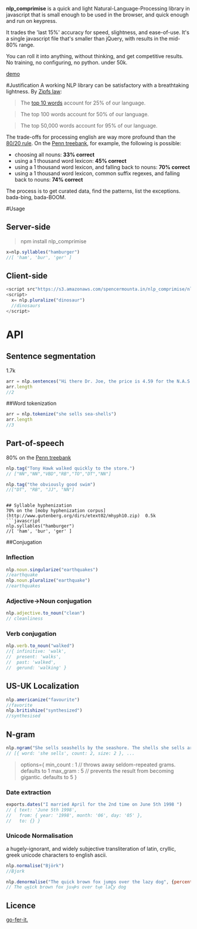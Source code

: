 **nlp_comprimise** is a quick and light Natural-Language-Processing library in javascript that is small enough to be used in the browser, and quick enough and run on keypress.

It trades the 'last 15%' accuracy for speed, slightness, and ease-of-use. It's a single javascript file that's smaller than jQuery, with results in the mid-80% range.

You can roll it into anything, without thinking, and get competitive results.
No training, no configuring, no python. under 50k.

[demo](https://s3.amazonaws.com/spencermounta.in/nlp_comprimise/index.html)

#Justification
A working NLP library can be satisfactory with a breathtaking lightness.
By [Zipfs law](http://www.businessinsider.com/zipfs-law-and-the-most-common-words-in-english-2013-10):
>The [top 10 words](http://www.businessinsider.com/zipfs-law-and-the-most-common-words-in-english-2013-10) account for 25% of our language.

>The top 100 words account for 50% of our language.

>The top 50,000 words account for 95% of our language.

The trade-offs for processing english are way more profound than the [80/20 rule](http://en.wikipedia.org/wiki/80/20_rule).
On the [Penn treebank](http://www.cis.upenn.edu/~treebank/), for example, the following is possible:

* choosing all nouns: **33% correct**
* using a 1 thousand word lexicon: **45% correct**
* using a 1 thousand word lexicon, and falling back to nouns: **70% correct**
* using a 1 thousand word lexicon, common suffix regexes, and falling back to nouns: **74% correct**

The process is to get curated data, find the patterns, list the exceptions.
bada-bing, bada-BOOM.

#Usage
## Server-side
>npm install nlp_comprimise

```javascript
x=nlp.syllables("hamburger")
//[ 'ham', 'bur', 'ger' ]
```

## Client-side
```javascript
<script src"https://s3.amazonaws.com/spencermounta.in/nlp_comprimise/nlp.min.js"</script>
<script>
  x= nlp.pluralize("dinosaur")
  //dinosaurs
</script>
```

# API

## Sentence segmentation
1.7k
```javascript
arr = nlp.sentences("Hi there Dr. Joe, the price is 4.59 for the N.A.S.A. Ph.Ds. I hope that's fine, etc. and you can attend Feb. 8th.")
arr.length
//2
```
##Word tokenization
```javascript
arr = nlp.tokenize("she sells sea-shells")
arr.length
//3
```

## Part-of-speech
80% on the [Penn treebank](http://www.cis.upenn.edu/~treebank/)
```javascript
nlp.tag("Tony Hawk walked quickly to the store.")
// ["NN","NN","VBD","RB","TO","DT","NN"]

nlp.tag("the obviously good swim")
//["DT", "RB", "JJ", "NN"]
```

<!-- ### Named-Entity Recognizing
```javascript
nlp.spot("Tony Hawk said he was very happy")
// ["Tony Hawk"] -->
```

## Syllable hyphenization
70% on the [moby hyphenization corpus](http://www.gutenberg.org/dirs/etext02/mhyph10.zip)  0.5k
```javascript
nlp.syllables("hamburger")
//[ 'ham', 'bur', 'ger' ]
```

##Conjugation

### Inflection
```javascript
nlp.noun.singularize("earthquakes")
//earthquake
nlp.noun.pluralize("earthquake")
//earthquakes
```

### Adjective->Noun conjugation
```javascript
nlp.adjective.to_noun("clean")
// cleanliness
```
### Verb conjugation
```javascript
nlp.verb.to_noun("walked")
//{ infinitive: 'walk',
//  present: 'walks',
//  past: 'walked',
//  gerund: 'walking' }
```

## US-UK Localization
```javascript
nlp.americanize("favourite")
//favorite
nlp.britishize("synthesized")
//synthesised
```
## N-gram
```javascript
nlp.ngram("She sells seashells by the seashore. The shells she sells are surely seashells.", {min_count:1, max_size:5})
// [{ word: 'she sells', count: 2, size: 2 }, ...
```
>options={
>  min_count : 1 // throws away seldom-repeated grams. defaults to 1
>  max_gram : 5 // prevents the result from becoming gigantic. defaults to 5
>}



### Date extraction
```javascript
exports.dates("I married April for the 2nd time on June 5th 1998 ")
// { text: 'June 5th 1998',
//   from: { year: '1998', month: '06', day: '05' },
//   to: {} }
```
### Unicode Normalisation
a hugely-ignorant, and widely subjective transliteration of latin, cryllic, greek unicode characters to english ascii.
```javascript
nlp.normalise("Björk")
//Bjork

nlp.denormalise("The quick brown fox jumps over the lazy dog", {percentage:50})
// The ɋӈїck brown fox juӎÞs over tӊe laζy dog
```



## Licence
[go-fer-it.](http://www.wtfpl.net/txt/copying/)